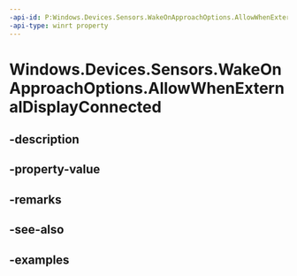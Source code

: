 ```yaml
---
-api-id: P:Windows.Devices.Sensors.WakeOnApproachOptions.AllowWhenExternalDisplayConnected
-api-type: winrt property
---
```


# Windows.Devices.Sensors.WakeOnApproachOptions.AllowWhenExternalDisplayConnected

<!--
public bool AllowWhenExternalDisplayConnected { get; set; }
-->


## -description

## -property-value

## -remarks

## -see-also

## -examples


